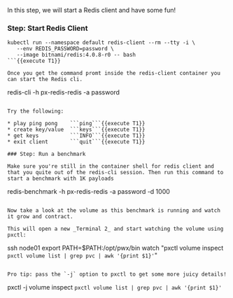 In this step, we will start a Redis client and have some fun!

### Step: Start Redis Client

 ```
 kubectl run --namespace default redis-client --rm --tty -i \
    --env REDIS_PASSWORD=password \
    --image bitnami/redis:4.0.8-r0 -- bash
```{{execute T1}}

 Once you get the command promt inside the redis-client container you can start the Redis cli.

 ```
 redis-cli -h px-redis-redis -a password
 ```{{execute T1}}

Try the following:

* play ping pong    ```ping```{{execute T1}}
* create key/value  ```keys```{{execute T1}}
* get keys          ```INFO```{{execute T1}}
* exit client       ```quit```{{execute T1}}

### Step: Run a benchmark

Make sure you're still in the container shell for redis client and that you quite out of the redis-cli session. Then run this command to start a benchmark with 1K payloads
```
redis-benchmark -h px-redis-redis -a password -d 1000
```{{execute T1}}

Now take a look at the volume as this benchmark is running and watch it grow and contract.

This will open a new _Terminal 2_ and start watching the volume using pxctl:
```
ssh node01
export PATH=$PATH:/opt/pwx/bin
watch "pxctl volume inspect `pxctl volume list | grep pvc | awk '{print $1}'`"
```{{execute T2}}

Pro tip: pass the `-j` option to pxctl to get some more juicy details!

```
pxctl -j volume inspect `pxctl volume list | grep pvc | awk '{print $1}'`
```{{execute interrupt T2}}
